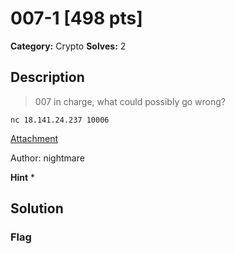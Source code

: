 # 007-1 [498 pts]

**Category:** Crypto
**Solves:** 2

## Description
>007 in charge, what could possibly go wrong?

`nc 18.141.24.237 10006`

[Attachment](https://drive.google.com/open?id=1FlPJi9m_HCyzNalEQNe8Qex7ZystJ2i9)

Author: nightmare

**Hint**
* 

## Solution

### Flag

